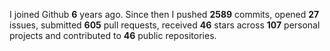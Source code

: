 
I joined Github **6** years ago. Since then I pushed **2589** commits, opened **27** issues, submitted **605** pull requests, received **46** stars across **107** personal projects and contributed to **46** public repositories.
